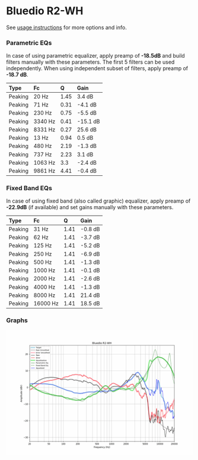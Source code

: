 # Bluedio R2-WH
See [usage instructions](https://github.com/jaakkopasanen/AutoEq#usage) for more options and info.

### Parametric EQs
In case of using parametric equalizer, apply preamp of **-18.5dB** and build filters manually
with these parameters. The first 5 filters can be used independently.
When using independent subset of filters, apply preamp of **-18.7 dB**.

| Type    | Fc      |    Q | Gain     |
|:--------|:--------|:-----|:---------|
| Peaking | 20 Hz   | 1.45 | 3.4 dB   |
| Peaking | 71 Hz   | 0.31 | -4.1 dB  |
| Peaking | 230 Hz  | 0.75 | -5.5 dB  |
| Peaking | 3340 Hz | 0.41 | -15.1 dB |
| Peaking | 8331 Hz | 0.27 | 25.6 dB  |
| Peaking | 13 Hz   | 0.94 | 0.5 dB   |
| Peaking | 480 Hz  | 2.19 | -1.3 dB  |
| Peaking | 737 Hz  | 2.23 | 3.1 dB   |
| Peaking | 1063 Hz | 3.3  | -2.4 dB  |
| Peaking | 9861 Hz | 4.41 | -0.4 dB  |

### Fixed Band EQs
In case of using fixed band (also called graphic) equalizer, apply preamp of **-22.9dB**
(if available) and set gains manually with these parameters.

| Type    | Fc       |    Q | Gain    |
|:--------|:---------|:-----|:--------|
| Peaking | 31 Hz    | 1.41 | -0.8 dB |
| Peaking | 62 Hz    | 1.41 | -3.7 dB |
| Peaking | 125 Hz   | 1.41 | -5.2 dB |
| Peaking | 250 Hz   | 1.41 | -6.9 dB |
| Peaking | 500 Hz   | 1.41 | -1.3 dB |
| Peaking | 1000 Hz  | 1.41 | -0.1 dB |
| Peaking | 2000 Hz  | 1.41 | -2.6 dB |
| Peaking | 4000 Hz  | 1.41 | -1.3 dB |
| Peaking | 8000 Hz  | 1.41 | 21.4 dB |
| Peaking | 16000 Hz | 1.41 | 18.5 dB |

### Graphs
![](./Bluedio%20R2-WH.png)